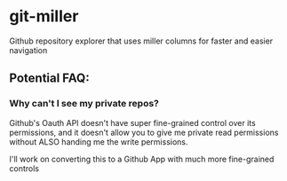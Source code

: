 # git-miller
Github repository explorer that uses miller columns for faster and easier navigation

## Potential FAQ:
### Why can't I see my private repos?
Github's Oauth API doesn't have super fine-grained control over its permissions,
and it doesn't allow you to give me private read permissions without ALSO
handing me the write permissions.

I'll work on converting this to a Github App with much more fine-grained controls